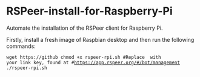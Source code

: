 # RSPeer-install-for-Raspberry-Pi

Automate the installation of the RSPeer client for Raspberry Pi.

Firstly, install a fresh image of Raspbian desktop and then run the following commands:

<code>wget https://github
chmod +x rspeer-rpi.sh
  #Replace <key> with your link key, found at
  #https://app.rspeer.org/#/bot/management
./rspeer-rpi.sh <key></code>

